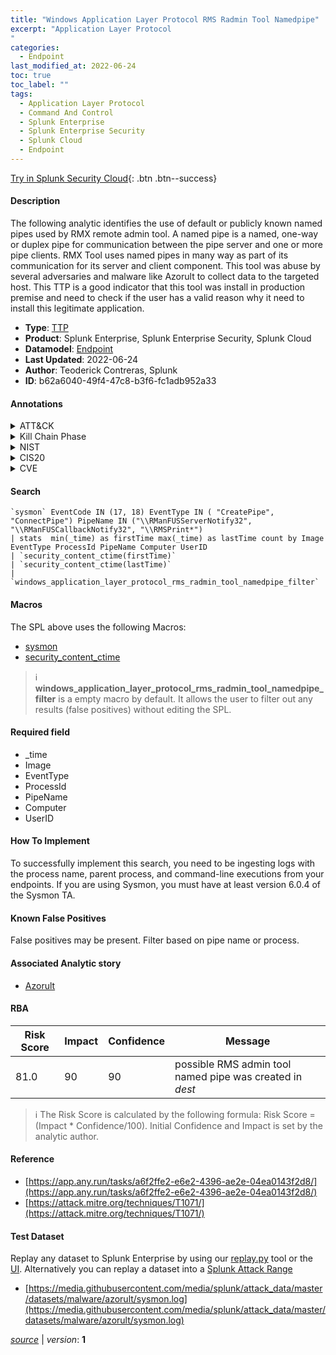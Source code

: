 ```yaml
---
title: "Windows Application Layer Protocol RMS Radmin Tool Namedpipe"
excerpt: "Application Layer Protocol
"
categories:
  - Endpoint
last_modified_at: 2022-06-24
toc: true
toc_label: ""
tags:
  - Application Layer Protocol
  - Command And Control
  - Splunk Enterprise
  - Splunk Enterprise Security
  - Splunk Cloud
  - Endpoint
---
```




[Try in Splunk Security Cloud](https://www.splunk.com/en_us/products/cyber-security.html){: .btn .btn--success}

#### Description

The following analytic identifies the use of default or publicly known named pipes used by RMX remote admin tool. A named pipe is a named, one-way or duplex pipe for communication between the pipe server and one or more pipe clients. RMX Tool uses named pipes in many way as part of its communication for its server and client component. This tool was abuse by several adversaries and malware like Azorult to collect data to the targeted host. This TTP is a good indicator that this tool was install in production premise and need to check if the user has a valid reason why it need to install this legitimate application.

- **Type**: [TTP](https://github.com/splunk/security_content/wiki/Detection-Analytic-Types)
- **Product**: Splunk Enterprise, Splunk Enterprise Security, Splunk Cloud
- **Datamodel**: [Endpoint](https://docs.splunk.com/Documentation/CIM/latest/User/Endpoint)
- **Last Updated**: 2022-06-24
- **Author**: Teoderick Contreras, Splunk
- **ID**: b62a6040-49f4-47c8-b3f6-fc1adb952a33


#### Annotations

<details>
  <summary>ATT&CK</summary>

<div markdown="1">


| ID             | Technique        |  Tactic             |
| -------------- | ---------------- |-------------------- |
| [T1071](https://attack.mitre.org/techniques/T1071/) | Application Layer Protocol | Command And Control |

</div>
</details>


<details>
  <summary>Kill Chain Phase</summary>

<div markdown="1">

* Exploitation


</div>
</details>


<details>
  <summary>NIST</summary>

<div markdown="1">

* DE.CM



</div>
</details>

<details>
  <summary>CIS20</summary>

<div markdown="1">

* CIS 3
* CIS 5
* CIS 16



</div>
</details>

<details>
  <summary>CVE</summary>

<div markdown="1">


</div>
</details>

#### Search 

```
`sysmon` EventCode IN (17, 18) EventType IN ( "CreatePipe", "ConnectPipe") PipeName IN ("\\RManFUSServerNotify32", "\\RManFUSCallbackNotify32", "\\RMSPrint*") 
| stats  min(_time) as firstTime max(_time) as lastTime count by Image EventType ProcessId PipeName Computer UserID 
| `security_content_ctime(firstTime)` 
| `security_content_ctime(lastTime)` 
| `windows_application_layer_protocol_rms_radmin_tool_namedpipe_filter`
```

#### Macros
The SPL above uses the following Macros:
* [sysmon](https://github.com/splunk/security_content/blob/develop/macros/sysmon.yml)
* [security_content_ctime](https://github.com/splunk/security_content/blob/develop/macros/security_content_ctime.yml)

> :information_source:
> **windows_application_layer_protocol_rms_radmin_tool_namedpipe_filter** is a empty macro by default. It allows the user to filter out any results (false positives) without editing the SPL.

#### Required field
* _time
* Image
* EventType
* ProcessId
* PipeName
* Computer
* UserID


#### How To Implement
To successfully implement this search, you need to be ingesting logs with the process name, parent process, and command-line executions from your endpoints. If you are using Sysmon, you must have at least version 6.0.4 of the Sysmon TA.

#### Known False Positives
False positives may be present. Filter based on pipe name or process.

#### Associated Analytic story
* [Azorult](/stories/azorult)




#### RBA

| Risk Score  | Impact      | Confidence   | Message      |
| ----------- | ----------- |--------------|--------------|
| 81.0 | 90 | 90 | possible RMS admin tool named pipe was created in $dest$ |


> :information_source:
> The Risk Score is calculated by the following formula: Risk Score = (Impact * Confidence/100). Initial Confidence and Impact is set by the analytic author. 

#### Reference

* [https://app.any.run/tasks/a6f2ffe2-e6e2-4396-ae2e-04ea0143f2d8/](https://app.any.run/tasks/a6f2ffe2-e6e2-4396-ae2e-04ea0143f2d8/)
* [https://attack.mitre.org/techniques/T1071/](https://attack.mitre.org/techniques/T1071/)



#### Test Dataset
Replay any dataset to Splunk Enterprise by using our [replay.py](https://github.com/splunk/attack_data#using-replaypy) tool or the [UI](https://github.com/splunk/attack_data#using-ui).
Alternatively you can replay a dataset into a [Splunk Attack Range](https://github.com/splunk/attack_range#replay-dumps-into-attack-range-splunk-server)


* [https://media.githubusercontent.com/media/splunk/attack_data/master/datasets/malware/azorult/sysmon.log](https://media.githubusercontent.com/media/splunk/attack_data/master/datasets/malware/azorult/sysmon.log)



[*source*](https://github.com/splunk/security_content/tree/develop/detections/endpoint/windows_application_layer_protocol_rms_radmin_tool_namedpipe.yml) \| *version*: **1**